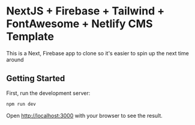 # NextJS + Firebase + Tailwind + FontAwesome + Netlify CMS Template

This is a Next, Firebase app to clone so it's easier to spin up the next time around

## Getting Started

First, run the development server:

```bash
npm run dev
```

Open [http://localhost:3000](http://localhost:3000) with your browser to see the result.

